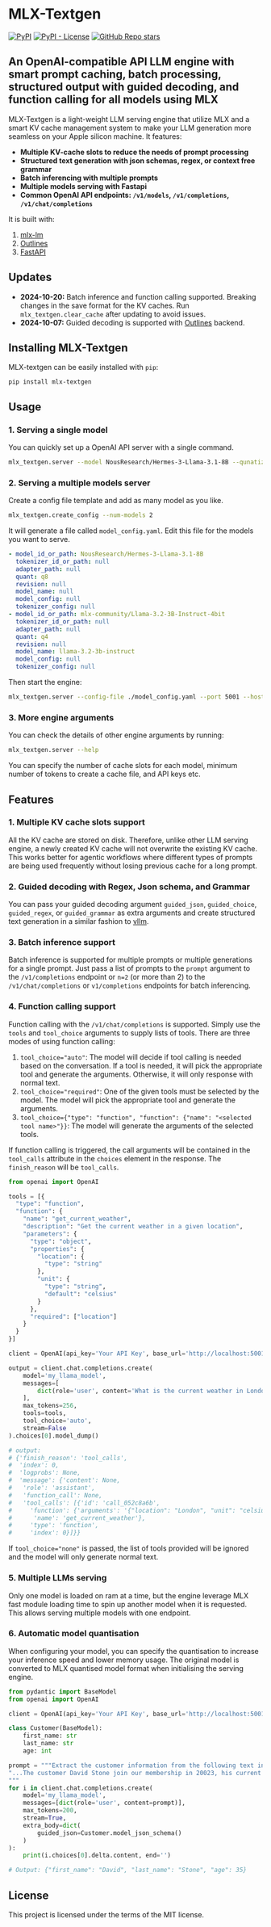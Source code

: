 # MLX-Textgen
[![PyPI](https://img.shields.io/pypi/v/mlx-textgen)](https://pypi.org/project/mlx-textgen/)
[![PyPI - License](https://img.shields.io/pypi/l/mlx-textgen)](https://pypi.org/project/mlx-textgen/)
[![GitHub Repo stars](https://img.shields.io/github/stars/nath1295/mlx-textgen)](https://pypi.org/project/mlx-textgen/)

## An OpenAI-compatible API LLM engine with smart prompt caching, batch processing, structured output with guided decoding, and function calling for all models using MLX  

MLX-Textgen is a light-weight LLM serving engine that utilize MLX and a smart KV cache management system to make your LLM generation more seamless on your Apple silicon machine. It features:
- **Multiple KV-cache slots to reduce the needs of prompt processing**
- **Structured text generation with json schemas, regex, or context free grammar**
- **Batch inferencing with multiple prompts**
- **Multiple models serving with Fastapi**
- **Common OpenAI API endpoints: `/v1/models`, `/v1/completions`, `/v1/chat/completions`**

It is built with:
1. [mlx-lm](https://github.com/ml-explore/mlx-examples)
2. [Outlines](https://github.com/dottxt-ai/outlines)
3. [FastAPI](https://github.com/fastapi/fastapi)

## Updates
- **2024-10-20:** Batch inference and function calling supported. Breaking changes in the save format for the KV caches. Run `mlx_textgen.clear_cache` after updating to avoid issues.
- **2024-10-07:** Guided decoding is supported with [Outlines](https://github.com/dottxt-ai/outlines) backend.

## Installing MLX-Textgen
MLX-textgen can be easily installed with `pip`:
```
pip install mlx-textgen
```

## Usage
### 1. Serving a single model
You can quickly set up a OpenAI API server with a single command.

```bash
mlx_textgen.server --model NousResearch/Hermes-3-Llama-3.1-8B --qunatize q8 --port 5001 --host 127.0.0.1
```

### 2. Serving a multiple models server
Create a config file template and add as many model as you like.
```bash
mlx_textgen.create_config --num-models 2
```

It will generate a file called `model_config.yaml`. Edit this file for the models you want to serve.
```yaml
- model_id_or_path: NousResearch/Hermes-3-Llama-3.1-8B
  tokenizer_id_or_path: null
  adapter_path: null
  quant: q8
  revision: null
  model_name: null
  model_config: null
  tokenizer_config: null
- model_id_or_path: mlx-community/Llama-3.2-3B-Instruct-4bit
  tokenizer_id_or_path: null
  adapter_path: null
  quant: q4
  revision: null
  model_name: llama-3.2-3b-instruct
  model_config: null
  tokenizer_config: null
```

Then start the engine:
```bash
mlx_textgen.server --config-file ./model_config.yaml --port 5001 --host 127.0.0.1
```

### 3. More engine arguments
You can check the details of other engine arguments by running:
```bash
mlx_textgen.server --help
```

You can specify the number of cache slots for each model, minimum number of tokens to create a cache file, and API keys etc.

## Features
### 1. Multiple KV cache slots support
All the KV cache are stored on disk. Therefore, unlike other LLM serving engine, a newly created KV cache will not overwrite the existing KV cache. This works better for agentic workflows where different types of prompts are being used frequently without losing previous cache for a long prompt.

### 2. Guided decoding with Regex, Json schema, and Grammar
You can pass your guided decoding argument `guided_json`, `guided_choice`, `guided_regex`, or `guided_grammar` as extra arguments and create structured text generation in a similar fashion to [vllm](https://github.com/vllm-project/vllm).

### 3. Batch inference support
Batch inference is supported for multiple prompts or multiple generations for a single prompt. Just pass a list of prompts to the `prompt` argument to the `/v1/completions` endpoint or `n=2` (or more than 2) to the `/v1/chat/completions` or `v1/completions` endpoints for batch inferencing.

### 4. Function calling support
Function calling with the `/v1/chat/completions` is supported. Simply use the `tools` and `tool_choice` arguments to supply lists of tools. There are three modes of using function calling:
1. `tool_choice="auto"`: The model will decide if tool calling is needed based on the conversation. If a tool is needed, it will pick the appropriate tool and generate the arguments. Otherwise, it will only response with normal text.
2. `tool_choice="required"`: One of the given tools must be selected by the model. The model will pick the appropriate tool and generate the arguments.
3. `tool_choice={"type": "function", "function": {"name": "<selected tool name>"}}`: The model will generate the arguments of the selected tools.  

If function calling is triggered, the call arguments will be contained in the `tool_calls` attribute in the `choices` element in the response. The `finish_reason` will be `tool_calls`.
```python
from openai import OpenAI

tools = [{
  "type": "function",
  "function": {
    "name": "get_current_weather",
    "description": "Get the current weather in a given location",
    "parameters": {
      "type": "object",
      "properties": {
        "location": {
          "type": "string"
        },
        "unit": {
          "type": "string",
          "default": "celsius"
        }
      },
      "required": ["location"]
    }
  }
}]

client = OpenAI(api_key='Your API Key', base_url='http://localhost:5001/v1/')

output = client.chat.completions.create(
    model='my_llama_model',
    messages=[
        dict(role='user', content='What is the current weather in London?')
    ],
    max_tokens=256,
    tools=tools,
    tool_choice='auto',
    stream=False
).choices[0].model_dump()

# output: 
# {'finish_reason': 'tool_calls',
#  'index': 0,
#  'logprobs': None,
#  'message': {'content': None,
#   'role': 'assistant',
#   'function_call': None,
#   'tool_calls': [{'id': 'call_052c8a6b',
#     'function': {'arguments': '{"location": "London", "unit": "celsius" }',
#      'name': 'get_current_weather'},
#     'type': 'function',
#     'index': 0}]}}
```

If `tool_choice="none"` is passed, the list of tools provided will be ignored and the model will only generate normal text.

### 5. Multiple LLMs serving
Only one model is loaded on ram at a time, but the engine leverage MLX fast module loading time to spin up another model when it is requested. This allows serving multiple models with one endpoint.

### 6. Automatic model quantisation
When configuring your model, you can specify the quantisation to increase your inference speed and lower memory usage. The original model is converted to MLX quantised model format when initialising the serving engine.

```python
from pydantic import BaseModel
from openai import OpenAI

client = OpenAI(api_key='Your API Key', base_url='http://localhost:5001/v1/')

class Customer(BaseModel):
    first_name: str
    last_name: str
    age: int

prompt = """Extract the customer information from the following text in json format:
"...The customer David Stone join our membership in 20023, his current age is thirty five years old...."
"""
for i in client.chat.completions.create(
    model='my_llama_model',
    messages=[dict(role='user', content=prompt)],
    max_tokens=200,
    stream=True,
    extra_body=dict(
        guided_json=Customer.model_json_schema()
    )
):
    print(i.choices[0].delta.content, end='')

# Output: {"first_name": "David", "last_name": "Stone", "age": 35}
```

## License
This project is licensed under the terms of the MIT license.
